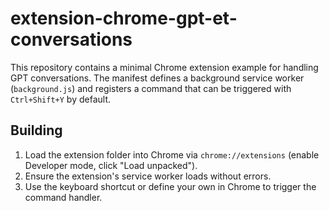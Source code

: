 # extension-chrome-gpt-et-conversations

This repository contains a minimal Chrome extension example for handling GPT conversations. The manifest defines a background service worker (`background.js`) and registers a command that can be triggered with `Ctrl+Shift+Y` by default.

## Building

1. Load the extension folder into Chrome via `chrome://extensions` (enable Developer mode, click "Load unpacked").
2. Ensure the extension's service worker loads without errors.
3. Use the keyboard shortcut or define your own in Chrome to trigger the command handler.

